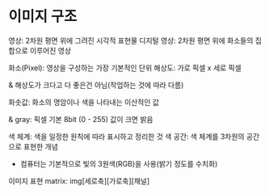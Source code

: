 # 이미지 구조

영상: 2차원 평면 위에 그려진 시각적 표현물
디지털 영상: 2차원 평면 위에 화소들의 집합으로 이루어진 영상

화소(Pixel): 영상을 구성하는 가장 기본적인 단위
해상도: 가로 픽셀 x 세로 픽셀

& 해상도가 크다고 다 좋은건 아님(작업하는 것에 따라 다름)

화솟값: 화소의 명암이나 색을 나타내는 이산적인 값

& gray: 픽셀 기본 8bit (0 - 255) 값이 크면 밝음

색 체계: 색을 일정한 원칙에 따라 표시하고 정리한 것
색 공간: 색 체계를 3차원의 공간으로 표현한 개념
 * 컴퓨터는 기본적으로 빛의 3원색(RGB)을 사용(밝기 정도를 수치화)

 이미지 표현 matrix: img[세로축][가로축][채널]
